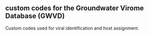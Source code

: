 ## custom codes for the Groundwater Virome Database (GWVD)
Custom codes used for viral identification and host assignment.
